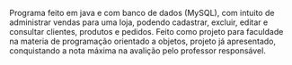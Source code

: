 Programa feito em java e com banco de dados (MySQL), com intuito de administrar vendas para uma loja, podendo cadastrar, excluir, editar e consultar clientes, produtos e pedidos.
Feito como projeto para faculdade na materia de programação orientado a objetos, projeto já apresentado, conquistando a nota máxima na avalição pelo professor responsável.

